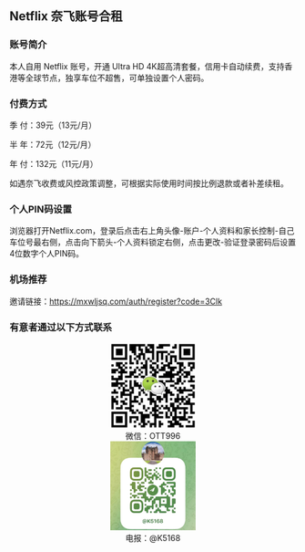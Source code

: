 ## Netflix 奈飞账号合租

### 账号简介

本人自用 Netflix 账号，开通 Ultra HD 4K超高清套餐，信用卡自动续费，支持香港等全球节点，独享车位不超售，可单独设置个人密码。

### 付费方式

季  付：39元（13元/月）

半  年：72元（12元/月）

年  付：132元（11元/月）

如遇奈飞收费或风控政策调整，可根据实际使用时间按比例退款或者补差续租。

### 个人PIN码设置

浏览器打开Netflix.com，登录后点击右上角头像-账户-个人资料和家长控制-自己车位号最右侧，点击向下箭头-个人资料锁定右侧，点击更改-验证登录密码后设置4位数字个人PIN码。

### 机场推荐

邀请链接：https://mxwljsq.com/auth/register?code=3Clk

### 有意者通过以下方式联系

<center><img src="/IMG/wx.jpg?raw=true" alt="wx" width="150"/></center><center>微信：OTT996</center>

<center><img src="/IMG/tg.jpg?raw=true" alt="tg" width="150" /></center><center>电报：@K5168</center>

